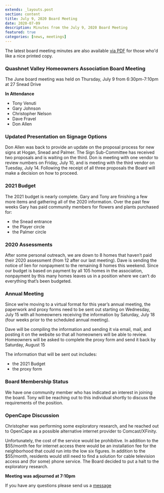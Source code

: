 ```yaml
---
extends: _layouts.post
section: content
title: July 9, 2020 Board Meeting
date: 2020-07-09
description: Minutes from the July 9, 2020 Board Meeting
featured: true
categories: [news, meetings]
---
```


The latest board meeting minutes are also available [via PDF](/assets/files/07092020-board-meeting.pdf) for those who'd like a nice printed copy.

### Quashnet Valley Homeowners Association Board Meeting

The June board meeting was held on Thursday, July 9 from 6:30pm-7:10pm at 27 Snead Drive

**In Attendance**

-   Tony Venuti
-   Gary Johnson
-   Christopher Nelson
-   Dave Fravel
-   Don Allen

### Updated Presentation on Signage Options

Don Allen was back to provide an update on the proposal process for new signs at Hogan, Snead and Palmer. The Sign Sub-Committee has received two proposals and is waiting on the third. Don is meeting with one vendor to review numbers on Friday, July 10, and is meeting with the third vendor on Tuesday, July 14. Following the receipt of all three proposals the Board will make a decision on how to proceed.

### 2021 Budget

The 2021 budget is nearly complete. Gary and Tony are finishing a few more items and gathering all of the 2020 information. Over the past few weeks Gary has paid community members for flowers and plants purchased for:

-   the Snead entrance
-   the Player circle
-   the Palmer circle

### 2020 Assessments

After some personal outreach, we are down to 8 homes that haven’t paid their 2020 assessment (from 12 after our last meeting). Dave is sending the notice of lien for nonpayment to the remaining 8 homes this weekend. Since our budget is based on payment by all 105 homes in the association, nonpayment by this many homes leaves us in a position where we can’t do everything that’s been budgeted.

### Annual Meeting

Since we’re moving to a virtual format for this year’s annual meeting, the paperwork and proxy forms need to be sent out starting on Wednesday, July 15 with all homeowners receiving the information by Saturday, July 18 (four weeks prior to the scheduled annual meeting).

Dave will be compiling the information and sending it via email, mail, and posting it on the website so that all homeowners will be able to review. Homeowners will be asked to complete the proxy form and send it back by Saturday, August 15

The information that will be sent out includes:

-   the 2021 Budget
-   the proxy form

### Board Membership Status

We have one community member who has indicated an interest in joining the board. Tony will be reaching out to this individual shortly to discuss the requirements of the position.

### OpenCape Discussion

Christopher was performing some exploratory research, and he reached out to OpenCape as a possible alternative internet provider to Comcast/XFinity.

Unfortunately, the cost of the service would be prohibitive. In addition to the $55/month fee for internet access there would be an installation fee for the neighborhood that could run into the low six figures. In addition to the $55/month, residents would still need to find a solution for cable television access and (for some) phone service. The Board decided to put a halt to the exploratory research.

**Meeting was adjourned at 7:10pm**

If you have any questions please send us a [message](/contact)
